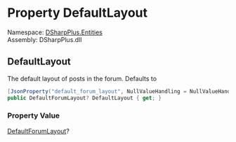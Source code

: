 # Property DefaultLayout

Namespace: [DSharpPlus.Entities](DSharpPlus.Entities.md)  
Assembly: DSharpPlus.dll

## <a id="DSharpPlus_Entities_DiscordForumChannel_DefaultLayout"></a>DefaultLayout

The default layout of posts in the forum. Defaults to <xref href="DSharpPlus.DefaultForumLayout.ListView" data-throw-if-not-resolved="false"></xref>

```csharp
[JsonProperty("default_forum_layout", NullValueHandling = NullValueHandling.Ignore)]
public DefaultForumLayout? DefaultLayout { get; }
```

### Property Value

[DefaultForumLayout](DSharpPlus.DefaultForumLayout.md)?

